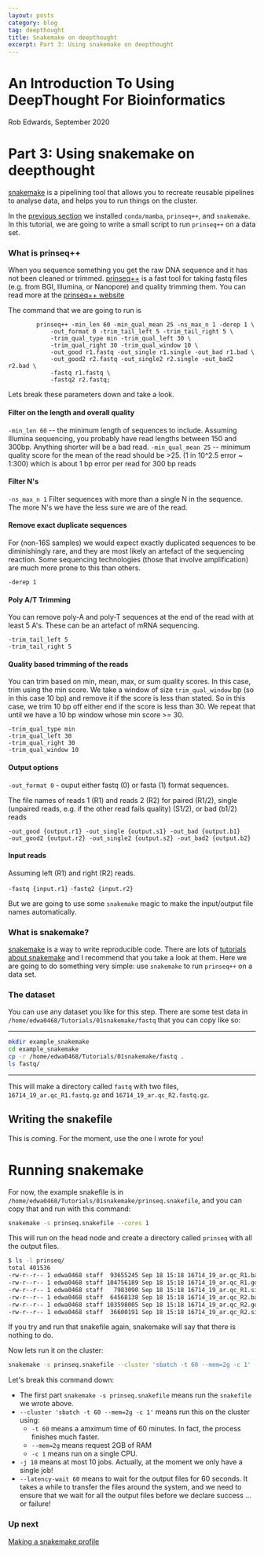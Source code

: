 ```yaml
---
layout: posts
category: blog
tag: deepthought
title: Snakemake on deepthought
excerpt: Part 3: Using snakemake on deepthought
---
```


# An Introduction To Using DeepThought For Bioinformatics

Rob Edwards, September 2020

# Part 3: Using snakemake on deepthought

[snakemake](https://snakemake.readthedocs.io/en/stable/) is a pipelining tool that allows you to recreate reusable pipelines to analyse data, and helps you to run things on the cluster.

In the [previous section](deepthought_conda.md) we installed `conda/mamba`, `prinseq++`, and `snakemake`. In this tutorial, we are going to write a small script to run `prinseq++` on a data set.

### What is prinseq++

When you sequence something you get the raw DNA sequence and it has not been cleaned or trimmed. [prinseq++](https://github.com/Adrian-Cantu/PRINSEQ-plus-plus) is a fast tool for taking fastq files (e.g. from BGI, Illumina, or Nanopore) and quality trimming them. You can read more at the [prinseq++ website](https://github.com/Adrian-Cantu/PRINSEQ-plus-plus)

The command that we are going to run is

```
        prinseq++ -min_len 60 -min_qual_mean 25 -ns_max_n 1 -derep 1 \
            -out_format 0 -trim_tail_left 5 -trim_tail_right 5 \
            -trim_qual_type min -trim_qual_left 30 \
            -trim_qual_right 30 -trim_qual_window 10 \
            -out_good r1.fastq -out_single r1.single -out_bad r1.bad \
            -out_good2 r2.fastq -out_single2 r2.single -out_bad2 r2.bad \
            -fastq r1.fastq \
            -fastq2 r2.fastq;
```

Lets break these parameters down and take a look.

#### Filter on the length and overall quality
`-min_len 60`   -- the minimum length of sequences to include. Assuming Illumina sequencing, you probably have read lengths between 150 and 300bp. Anything shorter will be a bad read. 
`-min_qual_mean 25` -- minimum quality score for the mean of the read should be >25. (1 in 10^2.5 error ~ 1:300) which is about 1 bp error per read for 300 bp reads

#### Filter N's
`-ns_max_n 1`  Filter sequences with more than a single N in the sequence. The more N's we have the less sure we are of the read. 

#### Remove exact duplicate sequences
For (non-16S samples) we would expect exactly duplicated sequences to be diminishingly rare, and they are most likely an artefact of the sequencing reaction. Some sequencing technologies (those that involve amplification) are much more prone to this than others. 

```
-derep 1
```

#### Poly A/T Trimming 
You can remove poly-A and poly-T sequences at the end of the read with at least 5 A's. These can be an artefact of mRNA sequencing.

```
-trim_tail_left 5
-trim_tail_right 5 
```

#### Quality based trimming of the reads

You can trim based on min, mean, max, or sum quality scores. In this case, trim using the min score. We take a window of size `trim_qual_window` bp (so in this case 10 bp) and remove it if the 
score is less than stated. So in this case, we trim 10 bp off either end if the score is less than 30. We repeat that until we have a 10 bp window whose min score >= 30.

```
-trim_qual_type min
-trim_qual_left 30 
-trim_qual_right 30 
-trim_qual_window 10
```

#### Output options

`-out_format 0`  - ouput either fastq (0) or fasta (1) format sequences. 

The file names of reads 1 (R1) and reads 2 (R2) for paired (R1/2), single (unpaired reads, e.g. if the other read fails quality) (S1/2), or bad (b1/2) reads 

```
-out_good {output.r1} -out_single {output.s1} -out_bad {output.b1}
-out_good2 {output.r2} -out_single2 {output.s2} -out_bad2 {output.b2}
```

#### Input reads

Assuming left (R1) and right (R2) reads.

`-fastq {input.r1}` 
`-fastq2 {input.r2}`



But we are going to use some `snakemake` magic to make the input/output file names automatically.


### What is snakemake?

[snakemake](https://snakemake.readthedocs.io/en/stable/) is a way to write reproducible code. There are lots of [tutorials about snakemake](https://www.google.com/search?q=snakemake+tutorial) and I recommend that you take a look at them. Here we are going to do something very simple: use `snakemake` to run `prinseq++` on a data set.

### The dataset

You can use any dataset you like for this step. There are some test data in `/home/edwa0468/Tutorials/01snakemake/fastq` that you can copy like so:

---

```bash
mkdir example_snakemake
cd example_snakemake
cp -r /home/edwa0468/Tutorials/01snakemake/fastq .
ls fastq/
```

---

This will make a directory called `fastq` with two files, `16714_19_ar.qc_R1.fastq.gz` and `16714_19_ar.qc_R2.fastq.gz`.

## Writing the snakefile

This is coming. For the moment, use the one I wrote for you!

# Running snakemake

For now, the example snakefile is in `/home/edwa0468/Tutorials/01snakemake/prinseq.snakefile`, and you can copy that and run with this command:


```bash
snakemake -s prinseq.snakefile --cores 1
```

This will run on the head node and create a directory called `prinseq` with all the output files.

```bash
$ ls -l prinseq/
total 401536
-rw-r--r-- 1 edwa0468 staff  93655245 Sep 18 15:18 16714_19_ar.qc_R1.bad.fastq
-rw-r--r-- 1 edwa0468 staff 104756189 Sep 18 15:18 16714_19_ar.qc_R1.good.fastq
-rw-r--r-- 1 edwa0468 staff   7983090 Sep 18 15:18 16714_19_ar.qc_R1.single.fastq
-rw-r--r-- 1 edwa0468 staff  64568138 Sep 18 15:18 16714_19_ar.qc_R2.bad.fastq
-rw-r--r-- 1 edwa0468 staff 103598005 Sep 18 15:18 16714_19_ar.qc_R2.good.fastq
-rw-r--r-- 1 edwa0468 staff  36600191 Sep 18 15:18 16714_19_ar.qc_R2.single.fastq
```

If you try and run that snakefile again, snakemake will say that there is nothing to do.

Now lets run it on the cluster:

```bash
snakemake -s prinseq.snakefile --cluster 'sbatch -t 60 --mem=2g -c 1' -j 10 --latency-wait 60
```

Let's break this command down: 

- The first part `snakemake -s prinseq.snakefile` means run the `snakefile` we wrote above.
- `--cluster 'sbatch -t 60 --mem=2g -c 1'` means run this on the cluster using:
  - `-t 60` means a amximum time of 60 minutes. In fact, the process finishes much faster.
  - `--mem=2g` means request 2GB of RAM
  - `-c 1` means run on a single CPU.
- `-j 10` means at most 10 jobs. Actually, at the moment we only have a single job!
- `--latency-wait 60` means to wait for the output files for 60 seconds. It takes a while to transfer the files around the system, and we need to ensure that we wait for all the output files before we declare success ... or failure!



### Up next

[Making a snakemake profile](deepthought_snakemake_profile.md)










